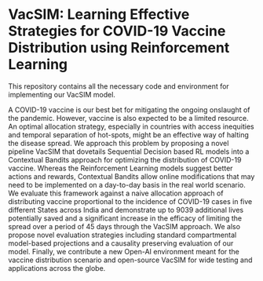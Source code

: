 # VacSIM: Learning Effective Strategies for COVID-19 Vaccine Distribution using Reinforcement Learning

This repository contains all the necessary code and environment for implementing our VacSIM model. 

A COVID-19 vaccine is our best bet for mitigating the ongoing onslaught of the pandemic. However, vaccine is also expected to be a limited resource. An optimal allocation strategy, especially in countries with access inequities and temporal separation of hot-spots, might be an effective way of halting the disease spread. We approach this problem by proposing a novel pipeline VacSIM that dovetails Sequential Decision based RL models into a Contextual Bandits approach for optimizing the distribution of COVID-19 vaccine. Whereas the Reinforcement Learning models suggest better actions and rewards, Contextual Bandits allow online modifications that may need to be implemented on a day-to-day basis in the real world scenario. We evaluate this framework against a naive allocation approach of distributing vaccine proportional to the incidence of COVID-19 cases in five different States across India and demonstrate up to 9039 additional lives potentially saved and a significant increase in the efficacy of limiting the spread over a period of 45 days through the VacSIM approach. We also propose novel evaluation strategies including standard compartmental model-based projections and a causality preserving evaluation of our model. Finally, we contribute a new Open-AI environment meant for the vaccine distribution scenario and open-source VacSIM for wide testing and applications across the globe.

